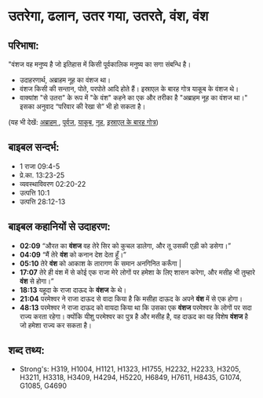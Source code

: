 # उतरेगा, ढलान, उतर गया, उतरते, वंश, वंश #

## परिभाषा: ##

"वंशज वह मनुष्य है जो इतिहास में किसी पूर्वकालिक मनुष्य का सगा संबन्धि है।

* उदाहरणार्थ, अब्राहम नूह का वंशज था।
* वंशज किसी की सन्तान, पोते, परपोते आदि होते हैं। इस्राएल के बारह गोत्र याकूब के वंशज थे।
* वाक्यांश "से उतरा" के रूप में "के वंश" कहने का एक और तरीका है "अब्राहम नूह का वंशज था।" इसका अनुवाद “परिवार की रेखा से” भी हो सकता है। 

(यह भी देखें: [अब्राहम ](../abraham.md), [पूर्वज](../father.md), [याकूब](../jacob.md), [नूह](../noah.md), [इस्राएल के बारह गोत्र](../12tribesofisrael.md))

## बाइबल सन्दर्भ: ##

* 1 राजा 09:4-5
* प्रे.का. 13:23-25
* व्यवस्थाविवरण 02:20-22
* उत्पत्ति 10:1
* उत्पत्ति 28:12-13

## बाइबल कहानियों से उदाहरण: ##

* __02:09__ “औरत का __वंशज__ वह तेरे सिर को कुचल डालेगा, और तू उसकी एड़ी को डसेगा।”
* __04:09__ “मैं तेरे __वंश__ को कनान देश देता हूँ।”
* __05:10__ तेरे __वंश__ को आकाश के तारागण के समान अनगिनित करूँगा |
* __17:07__  तेरे ही वंश में से कोई एक राजा मेरे लोगों पर हमेशा के लिए शासन करेगा, और मसीह भी तुम्हारे __वंश__ से होगा।”
* __18:13__ यहूदा के राजा दाऊद के __वंशज__ के थे।
* __21:04__ परमेश्वर ने राजा दाऊद से वादा किया है कि मसीहा दाऊद के अपने __वंश__ में से एक होगा।
* __48:13__ परमेश्वर ने राजा दाऊद को वायदा किया था कि उसका एक __वंशज__ परमेश्वर के लोगों पर सदा राज्य करता रहेगा। क्योंकि यीशु परमेश्वर का पुत्र है और मसीह है, वह दाऊद का वह विशेष __वंशज__ है जो हमेशा राज्य कर सकता है।

## शब्द तथ्य: ##

* Strong's: H319, H1004, H1121, H1323, H1755, H2232, H2233, H3205, H3211, H3318, H3409, H4294, H5220, H6849, H7611, H8435, G1074, G1085, G4690
